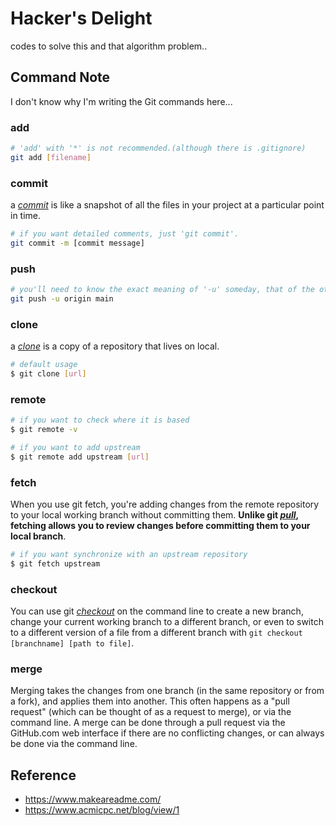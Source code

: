 # Hacker's Delight
codes to solve this and that algorithm problem..

## Command Note
I don't know why I'm writing the Git commands here...

### add

```bash
# 'add' with '*' is not recommended.(although there is .gitignore)
git add [filename]
```

### commit
a *[commit](https://docs.github.com/en/get-started/quickstart/github-glossary#commit)* is like a snapshot of all the files in your project at a particular point in time.

```bash
# if you want detailed comments, just 'git commit'.
git commit -m [commit message]
```

### push

```bash
# you'll need to know the exact meaning of '-u' someday, that of the other arguments as well...
git push -u origin main
```

### clone
a *[clone](https://docs.github.com/en/get-started/quickstart/github-glossary#clone)* is a copy of a repository that lives on local.

```bash
# default usage
$ git clone [url]
```

### remote

```bash
# if you want to check where it is based
$ git remote -v

# if you want to add upstream
$ git remote add upstream [url]
```
    
### fetch
When you use git fetch, you're adding changes from the remote repository to your local working branch without committing them. **Unlike git *[pull](https://docs.github.com/en/get-started/quickstart/github-glossary#pull)*, fetching allows you to review changes before committing them to your local branch**.

```bash
# if you want synchronize with an upstream repository
$ git fetch upstream
```

### checkout
You can use git *[checkout](https://docs.github.com/en/get-started/quickstart/github-glossary#checkout)* on the command line to create a new branch, change your current working branch to a different branch, or even to switch to a different version of a file from a different branch with ```git checkout [branchname] [path to file]```.

### merge
Merging takes the changes from one branch (in the same repository or from a fork), and applies them into another. This often happens as a "pull request" (which can be thought of as a request to merge), or via the command line. A merge can be done through a pull request via the GitHub.com web interface if there are no conflicting changes, or can always be done via the command line.


## Reference

* https://www.makeareadme.com/
* https://www.acmicpc.net/blog/view/1

